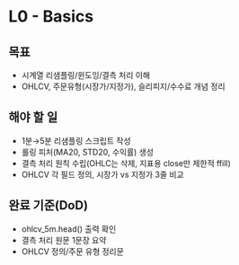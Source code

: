 # L0 - Basics
## 목표
- 시계열 리샘플링/윈도잉/결측 처리 이해
- OHLCV, 주문유형(시장가/지정가), 슬리피지/수수료 개념 정리

## 해야 할 일
- 1분→5분 리샘플링 스크립트 작성
- 롤링 피처(MA20, STD20, 수익률) 생성
- 결측 처리 원칙 수립(OHLC는 삭제, 지표용 close만 제한적 ffill)
- OHLCV 각 필드 정의, 시장가 vs 지정가 3줄 비교

## 완료 기준(DoD)
- ohlcv_5m.head() 출력 확인
- 결측 처리 원문 1문장 요약
- OHLCV 정의/주문 유형 정리문